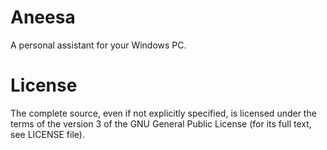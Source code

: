 # Aneesa

A personal assistant for your Windows PC.

# License

The complete source, even if not explicitly specified, is licensed under the terms of the version 3 of the GNU General Public License (for its full text, see LICENSE file).
